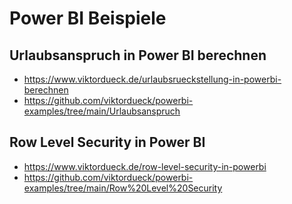 # Power BI Beispiele



## Urlaubsanspruch in Power BI berechnen

* https://www.viktordueck.de/urlaubsrueckstellung-in-powerbi-berechnen
* https://github.com/viktordueck/powerbi-examples/tree/main/Urlaubsanspruch

## Row Level Security in Power BI

* https://www.viktordueck.de/row-level-security-in-powerbi
* https://github.com/viktordueck/powerbi-examples/tree/main/Row%20Level%20Security
